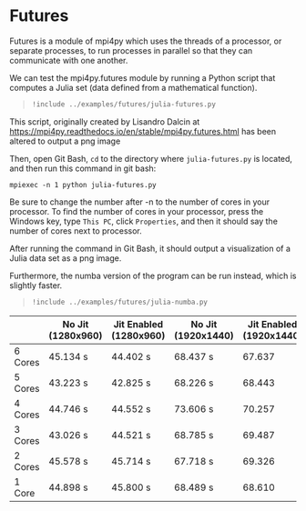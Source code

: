 # Futures

Futures is a module of mpi4py which uses the threads of a processor, or separate processes, to run processes in parallel so that they can communicate with one another.

We can test the mpi4py.futures module by running a Python script that computes a Julia set (data defined from a mathematical function).

> ``` python
> !include ../examples/futures/julia-futures.py
> ```

This script, originally created by Lisandro Dalcin at 
https://mpi4py.readthedocs.io/en/stable/mpi4py.futures.html
has been altered to output a png image

Then, open Git Bash, `cd` to the directory where `julia-futures.py` is located, and then run this command in git bash:

`mpiexec -n 1 python julia-futures.py`

Be sure to change the number after -n to the number of cores in your processor. To find the number of cores in your processor, press the Windows key, type
`This PC`, click `Properties`, and then it should say the number of cores next to processor.

After running the command in Git Bash, it should output a visualization of a Julia data set as a png image.

Furthermore, the numba version of the program can be run instead, which is slightly faster.

> ``` python
> !include ../examples/futures/julia-numba.py
> ```

|         |   No Jit (1280x960)  |  Jit Enabled (1280x960) | No Jit (1920x1440) | Jit Enabled (1920x1440) |
|---------|------------|---------------|-------------|------------|
| 6 Cores | 45.134 s   | 44.402 s      |   68.437 s          |   67.637   |
| 5 Cores | 43.223 s   | 42.825 s      |   68.226 s           |   68.443  |
| 4 Cores | 44.746 s   | 44.552 s      |   73.606 s           |   70.257  |
| 3 Cores | 43.026 s   | 44.521 s      |   68.785 s           |   69.487  |
| 2 Cores | 45.578 s   | 45.714 s      |   67.718 s           |   69.326 |
| 1 Core  | 44.898 s   | 45.800 s      |   68.489 s           |   68.610 |

                
